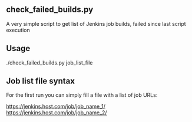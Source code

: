 ## check_failed_builds.py

A very simple script to get list of Jenkins job builds, failed since last script execution

## Usage

./check_failed_builds.py job_list_file

## Job list file syntax

For the first run you can simply fill a file with a list of job URLs:

https://jenkins.host.com/job/job_name_1/
https://jenkins.host.com/job/job_name_2/

